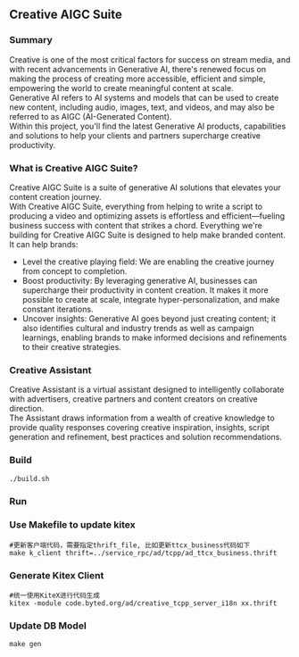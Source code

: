 

## Creative AIGC Suite
### Summary
Creative is one of the most critical factors for success on stream media, and with recent advancements in Generative AI, there's renewed focus on making the process of creating more accessible, efficient and simple, empowering the world to create meaningful content at scale.   
Generative AI refers to AI systems and models that can be used to create new content, including audio, images, text, and videos, and may also be referred to as AIGC (AI-Generated Content).   
Within this project, you'll find the latest Generative AI products, capabilities and solutions to help your clients and partners supercharge creative productivity.   

### What is Creative AIGC Suite?
Creative AIGC Suite is a suite of generative AI solutions that elevates your content creation journey.  
With Creative AIGC Suite, everything from helping to write a script to producing a video and optimizing assets is effortless and efficient—fueling business success with content that strikes a chord.
Everything we're building for Creative AIGC Suite is designed to help make branded content. It can help brands:  
* Level the creative playing field: We are enabling the creative journey from concept to completion.  
* Boost productivity: By leveraging generative AI, businesses can supercharge their productivity in content creation. It makes it more possible to create at scale, integrate hyper-personalization, and make constant iterations. 
* Uncover insights: Generative AI goes beyond just creating content; it also identifies cultural and industry trends as well as campaign learnings, enabling brands to make informed decisions and refinements to their creative strategies.

### Creative Assistant 
Creative Assistant is a virtual assistant designed to intelligently collaborate with advertisers, creative partners and content creators on creative direction.  
The Assistant draws information from a wealth of creative knowledge to provide quality responses covering creative inspiration, insights, script generation and refinement, best practices and solution recommendations. 

### Build

```shell script
./build.sh
```

### Run

### Use Makefile to update kitex
```
#更新客户端代码，需要指定thrift_file, 比如更新ttcx_business代码如下
make k_client thrift=../service_rpc/ad/tcpp/ad_ttcx_business.thrift
```

### Generate Kitex Client
```
#统一使用KiteX进行代码生成
kitex -module code.byted.org/ad/creative_tcpp_server_i18n xx.thrift
```

### Update DB Model
```
make gen
```
